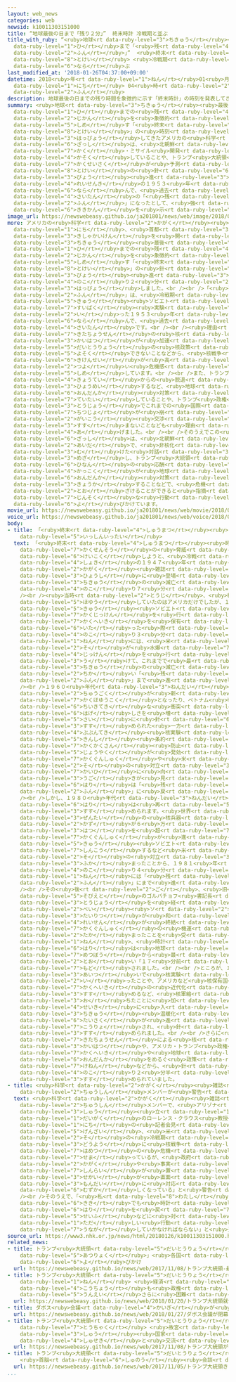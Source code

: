 ```yaml
---
layout: web_news
categories: web
newsid: k10011303151000
title: “地球最後の日まで「残り２分」”  終末時計 冷戦期と並ぶ
title_with_ruby: “<ruby>地球<rt data-ruby-level="3">ちきゅう</rt></ruby><ruby>最後<rt data-ruby-level="4">さいご</rt></ruby>の<ruby>日<rt
  data-ruby-level="1">ひ</rt></ruby>まで「<ruby>残<rt data-ruby-level="4">のこ</rt></ruby>り２<ruby>分<rt
  data-ruby-level="2">ふん</rt></ruby>」”  <ruby>終末<rt data-ruby-level="4">しゅうまつ</rt></ruby><ruby>時計<rt
  data-ruby-level="8">とけい</rt></ruby> <ruby>冷戦期<rt data-ruby-level="4">れいせんき</rt></ruby>と<ruby>並<rt
  data-ruby-level="6">なら</rt></ruby>ぶ
last_modified_at: '2018-01-26T04:37:00+09:00'
datetime: 2018<ruby>年<rt data-ruby-level="1">ねん</rt></ruby>01<ruby>月<rt data-ruby-level="1">がつ</rt></ruby>26<ruby>日<rt
  data-ruby-level="1">にち</rt></ruby> 04<ruby>時<rt data-ruby-level="2">じ</rt></ruby>37<ruby>分<rt
  data-ruby-level="2">ふん</rt></ruby>
description: 地球最後の日までの残り時間を象徴的に示す「終末時計」の時刻を発表してきたアメリカの科学雑誌は、北朝鮮の核・ミサイル開発が加速していることや、トランプ大統領の核政策が予測できないことなどから、時計の針を３０秒進め、冷戦期の１９５３年と並んで、過去最短の「残り２分」になったとして、強い危機感を示しました。
summary: <ruby>地球<rt data-ruby-level="3">ちきゅう</rt></ruby><ruby>最後<rt data-ruby-level="4">さいご</rt></ruby>の<ruby>日<rt
  data-ruby-level="1">ひ</rt></ruby>までの<ruby>残<rt data-ruby-level="4">のこ</rt></ruby>り<ruby>時間<rt
  data-ruby-level="2">じかん</rt></ruby>を<ruby>象徴的<rt data-ruby-level="7">しょうちょうてき</rt></ruby>に<ruby>示<rt
  data-ruby-level="5">しめ</rt></ruby>す「<ruby>終末<rt data-ruby-level="4">しゅうまつ</rt></ruby><ruby>時計<rt
  data-ruby-level="8">とけい</rt></ruby>」の<ruby>時刻<rt data-ruby-level="6">じこく</rt></ruby>を<ruby>発表<rt
  data-ruby-level="3">はっぴょう</rt></ruby>してきたアメリカの<ruby>科学<rt data-ruby-level="2">かがく</rt></ruby><ruby>雑誌<rt
  data-ruby-level="6">ざっし</rt></ruby>は、<ruby>北朝鮮<rt data-ruby-level="7">きたちょうせん</rt></ruby>の<ruby>核<rt
  data-ruby-level="7">かく</rt></ruby>・ミサイル<ruby>開発<rt data-ruby-level="3">かいはつ</rt></ruby>が<ruby>加速<rt
  data-ruby-level="4">かそく</rt></ruby>していることや、トランプ<ruby>大統領<rt data-ruby-level="5">だいとうりょう</rt></ruby>の<ruby>核政策<rt
  data-ruby-level="7">かくせいさく</rt></ruby>が<ruby>予測<rt data-ruby-level="5">よそく</rt></ruby>できないことなどから、<ruby>時計<rt
  data-ruby-level="8">とけい</rt></ruby>の<ruby>針<rt data-ruby-level="6">はり</rt></ruby>を３０<ruby>秒<rt
  data-ruby-level="3">びょう</rt></ruby><ruby>進<rt data-ruby-level="3">すす</rt></ruby>め、<ruby>冷戦期<rt
  data-ruby-level="4">れいせんき</rt></ruby>の１９５３<ruby>年<rt data-ruby-level="1">ねん</rt></ruby>と<ruby>並<rt
  data-ruby-level="6">なら</rt></ruby>んで、<ruby>過去<rt data-ruby-level="5">かこ</rt></ruby><ruby>最短<rt
  data-ruby-level="4">さいたん</rt></ruby>の「<ruby>残<rt data-ruby-level="4">のこ</rt></ruby>り２<ruby>分<rt
  data-ruby-level="2">ふん</rt></ruby>」になったとして、<ruby>強<rt data-ruby-level="2">つよ</rt></ruby>い<ruby>危機感<rt
  data-ruby-level="6">ききかん</rt></ruby>を<ruby>示<rt data-ruby-level="5">しめ</rt></ruby>しました。
image_url: https://newswebeasy.github.io/ja201801/news/web/image/2018/01/26/K10011303151_1801260722_1801260725_01_03.jpg
more: アメリカの<ruby>科学<rt data-ruby-level="2">かがく</rt></ruby><ruby>雑誌<rt data-ruby-level="6">ざっし</rt></ruby>、「ブレティン・オブ・ジ・アトミック・サイエンティスツ」は、２５<ruby>日<rt
  data-ruby-level="1">にち</rt></ruby>、<ruby>首都<rt data-ruby-level="3">しゅと</rt></ruby>ワシントンで<ruby>記者会見<rt
  data-ruby-level="3">きしゃかいけん</rt></ruby>を<ruby>開<rt data-ruby-level="3">ひら</rt></ruby>き、<ruby>地球<rt
  data-ruby-level="3">ちきゅう</rt></ruby><ruby>最後<rt data-ruby-level="4">さいご</rt></ruby>の<ruby>日<rt
  data-ruby-level="1">ひ</rt></ruby>までの<ruby>残<rt data-ruby-level="4">のこ</rt></ruby>り<ruby>時間<rt
  data-ruby-level="2">じかん</rt></ruby>を<ruby>象徴的<rt data-ruby-level="7">しょうちょうてき</rt></ruby>に<ruby>示<rt
  data-ruby-level="5">しめ</rt></ruby>す「<ruby>終末<rt data-ruby-level="4">しゅうまつ</rt></ruby><ruby>時計<rt
  data-ruby-level="8">とけい</rt></ruby>」の<ruby>針<rt data-ruby-level="6">はり</rt></ruby>を３０<ruby>秒<rt
  data-ruby-level="3">びょう</rt></ruby><ruby>進<rt data-ruby-level="3">すす</rt></ruby>め、「<ruby>残<rt
  data-ruby-level="4">のこ</rt></ruby>り２<ruby>分<rt data-ruby-level="2">ふん</rt></ruby>」になったと<ruby>発表<rt
  data-ruby-level="3">はっぴょう</rt></ruby>しました。<br /><br />「<ruby>残<rt data-ruby-level="4">のこ</rt></ruby>り２<ruby>分<rt
  data-ruby-level="2">ふん</rt></ruby>」は、<ruby>冷戦期<rt data-ruby-level="4">れいせんき</rt></ruby>にアメリカと<ruby>旧<rt
  data-ruby-level="5">きゅう</rt></ruby><ruby>ソビエト<rt data-ruby-level="5">そびえと</rt></ruby>が<ruby>水爆<rt
  data-ruby-level="7">すいばく</rt></ruby><ruby>実験<rt data-ruby-level="4">じっけん</rt></ruby>を<ruby>行<rt
  data-ruby-level="2">い</rt></ruby>った１９５３<ruby>年<rt data-ruby-level="1">ねん</rt></ruby>と<ruby>並<rt
  data-ruby-level="6">なら</rt></ruby>んで、<ruby>過去<rt data-ruby-level="5">かこ</rt></ruby><ruby>最短<rt
  data-ruby-level="4">さいたん</rt></ruby>です。<br /><br /><ruby>理由<rt data-ruby-level="3">りゆう</rt></ruby>については、<ruby>北朝鮮<rt
  data-ruby-level="7">きたちょうせん</rt></ruby>の<ruby>核<rt data-ruby-level="7">かく</rt></ruby>・ミサイル<ruby>開発<rt
  data-ruby-level="3">かいはつ</rt></ruby>が<ruby>加速<rt data-ruby-level="4">かそく</rt></ruby>していることや、トランプ<ruby>大統領<rt
  data-ruby-level="5">だいとうりょう</rt></ruby>の<ruby>核政策<rt data-ruby-level="7">かくせいさく</rt></ruby>が<ruby>予測<rt
  data-ruby-level="5">よそく</rt></ruby>できないことなどから、<ruby>核戦争<rt data-ruby-level="7">かくせんそう</rt></ruby>の<ruby>危険性<rt
  data-ruby-level="6">きけんせい</rt></ruby>が<ruby>高<rt data-ruby-level="2">たか</rt></ruby>まっているとしており、<ruby>強<rt
  data-ruby-level="2">つよ</rt></ruby>い<ruby>危機感<rt data-ruby-level="6">ききかん</rt></ruby>を<ruby>示<rt
  data-ruby-level="5">しめ</rt></ruby>しています。<br /><br />また、トランプ<ruby>大統領<rt data-ruby-level="5">だいとうりょう</rt></ruby>がパリ<ruby>協定<rt
  data-ruby-level="4">きょうてい</rt></ruby>からの<ruby>脱退<rt data-ruby-level="7">だったい</rt></ruby>を<ruby>表明<rt
  data-ruby-level="3">ひょうめい</rt></ruby>するなど、<ruby>地球<rt data-ruby-level="3">ちきゅう</rt></ruby><ruby>温暖化<rt
  data-ruby-level="6">おんだんか</rt></ruby><ruby>対策<rt data-ruby-level="6">たいさく</rt></ruby>が<ruby>停滞<rt
  data-ruby-level="7">ていたい</rt></ruby>していることや、トランプ<ruby>政権<rt data-ruby-level="6">せいけん</rt></ruby>の<ruby>登場<rt
  data-ruby-level="3">とうじょう</rt></ruby>でこれまでの<ruby>国際<rt data-ruby-level="5">こくさい</rt></ruby><ruby>秩序<rt
  data-ruby-level="7">ちつじょ</rt></ruby>が<ruby>崩<rt data-ruby-level="7">くず</rt></ruby>れ、<ruby>外交<rt
  data-ruby-level="2">がいこう</rt></ruby><ruby>交渉<rt data-ruby-level="7">こうしょう</rt></ruby>が<ruby>進<rt
  data-ruby-level="3">すす</rt></ruby>まないことなども<ruby>理由<rt data-ruby-level="3">りゆう</rt></ruby>に<ruby>挙<rt
  data-ruby-level="4">あ</rt></ruby>げました。<br /><br />そのうえでこの<ruby>科学<rt data-ruby-level="2">かがく</rt></ruby><ruby>雑誌<rt
  data-ruby-level="6">ざっし</rt></ruby>は、<ruby>北朝鮮<rt data-ruby-level="7">きたちょうせん</rt></ruby>との<ruby>間<rt
  data-ruby-level="2">あいだ</rt></ruby>で、<ruby>非核化<rt data-ruby-level="7">ひかくか</rt></ruby>に<ruby>向<rt
  data-ruby-level="3">む</rt></ruby>けた<ruby>対話<rt data-ruby-level="3">たいわ</rt></ruby>を<ruby>目指<rt
  data-ruby-level="3">めざ</rt></ruby>し、トランプ<ruby>大統領<rt data-ruby-level="5">だいとうりょう</rt></ruby>が<ruby>非難<rt
  data-ruby-level="6">ひなん</rt></ruby>の<ruby>応酬<rt data-ruby-level="7">おうしゅう</rt></ruby>をやめることや、<ruby>各国<rt
  data-ruby-level="4">かっこく</rt></ruby>が<ruby>地球<rt data-ruby-level="3">ちきゅう</rt></ruby><ruby>温暖化<rt
  data-ruby-level="6">おんだんか</rt></ruby><ruby>対策<rt data-ruby-level="6">たいさく</rt></ruby>を<ruby>強化<rt
  data-ruby-level="3">きょうか</rt></ruby>することなどで、<ruby>危機<rt data-ruby-level="6">きき</rt></ruby>を<ruby>遠<rt
  data-ruby-level="2">とお</rt></ruby>ざけることができると<ruby>指摘<rt data-ruby-level="7">してき</rt></ruby>し、<ruby>迅速<rt
  data-ruby-level="7">じんそく</rt></ruby>な<ruby>行動<rt data-ruby-level="3">こうどう</rt></ruby>を<ruby>呼<rt
  data-ruby-level="6">よ</rt></ruby>びかけています。
movie_url: https://newswebeasy.github.io/ja201801/news/web/movie/2018/01/26/k10011303151_201801260722_201801260725.mp4
voice_url: https://newswebeasy.github.io/ja201801/news/web/voice/2018/01/26/k10011303151_201801260722_201801260725.mp3
body:
- title: 「<ruby>終末<rt data-ruby-level="4">しゅうまつ</rt></ruby><ruby>時計<rt data-ruby-level="8">とけい</rt></ruby>」これまでの<ruby>一進一退<rt
    data-ruby-level="5">いっしんいったい</rt></ruby>
  text: 「<ruby>終末<rt data-ruby-level="4">しゅうまつ</rt></ruby><ruby>時計<rt data-ruby-level="8">とけい</rt></ruby>」は、<ruby>核戦争<rt
    data-ruby-level="7">かくせんそう</rt></ruby>の<ruby>脅威<rt data-ruby-level="7">きょうい</rt></ruby>について<ruby>警告<rt
    data-ruby-level="6">けいこく</rt></ruby>しようと、<ruby>冷戦<rt data-ruby-level="4">れいせん</rt></ruby><ruby>初期<rt
    data-ruby-level="4">しょき</rt></ruby>の１９４７<ruby>年<rt data-ruby-level="1">ねん</rt></ruby>、<ruby>科学<rt
    data-ruby-level="2">かがく</rt></ruby><ruby>雑誌<rt data-ruby-level="6">ざっし</rt></ruby>の<ruby>表紙<rt
    data-ruby-level="3">ひょうし</rt></ruby>に<ruby>登場<rt data-ruby-level="3">とうじょう</rt></ruby>し、<ruby>地球<rt
    data-ruby-level="3">ちきゅう</rt></ruby>の<ruby>滅亡<rt data-ruby-level="7">めつぼう</rt></ruby>まで「<ruby>残<rt
    data-ruby-level="4">のこ</rt></ruby>り７<ruby>分<rt data-ruby-level="2">ふん</rt></ruby>」とされました。<br
    /><br /><ruby>当時<rt data-ruby-level="2">とうじ</rt></ruby>、<ruby>核兵器<rt data-ruby-level="7">かくへいき</rt></ruby>を<ruby>保有<rt
    data-ruby-level="5">ほゆう</rt></ruby>していたのはアメリカだけでしたが、１９４９<ruby>年<rt data-ruby-level="1">ねん</rt></ruby>、<ruby>旧<rt
    data-ruby-level="5">きゅう</rt></ruby><ruby>ソビエト<rt data-ruby-level="5">そびえと</rt></ruby>が<ruby>核実験<rt
    data-ruby-level="7">かくじっけん</rt></ruby>を<ruby>行<rt data-ruby-level="2">おこな</rt></ruby>い、<ruby>核兵器<rt
    data-ruby-level="7">かくへいき</rt></ruby>を<ruby>保有<rt data-ruby-level="5">ほゆう</rt></ruby>するに<ruby>至<rt
    data-ruby-level="6">いた</rt></ruby>った<ruby>際<rt data-ruby-level="5">さい</rt></ruby>には「<ruby>残<rt
    data-ruby-level="4">のこ</rt></ruby>り３<ruby>分<rt data-ruby-level="2">ふん</rt></ruby>」に、１９５３<ruby>年<rt
    data-ruby-level="1">ねん</rt></ruby>には、<ruby>米<rt data-ruby-level="2">べい</rt></ruby><ruby>ソ<rt
    data-ruby-level="2">そ</rt></ruby>が<ruby>水爆<rt data-ruby-level="7">すいばく</rt></ruby><ruby>実験<rt
    data-ruby-level="4">じっけん</rt></ruby>を<ruby>行<rt data-ruby-level="2">い</rt></ruby>ったのを<ruby>受<rt
    data-ruby-level="3">う</rt></ruby>けて、これまでで<ruby>最<rt data-ruby-level="4">もっと</rt></ruby>も<ruby>地球<rt
    data-ruby-level="3">ちきゅう</rt></ruby>の<ruby>滅亡<rt data-ruby-level="7">めつぼう</rt></ruby>に<ruby>近<rt
    data-ruby-level="2">ちか</rt></ruby>い「<ruby>残<rt data-ruby-level="4">のこ</rt></ruby>り２<ruby>分<rt
    data-ruby-level="2">ふん</rt></ruby>」まで<ruby>進<rt data-ruby-level="3">すす</rt></ruby>められました。<br
    /><br />１９６０<ruby>年代<rt data-ruby-level="3">ねんだい</rt></ruby>から７０<ruby>年代<rt data-ruby-level="3">ねんだい</rt></ruby>にかけては、フランスと<ruby>中国<rt
    data-ruby-level="2">ちゅうごく</rt></ruby>が<ruby>新<rt data-ruby-level="2">あら</rt></ruby>たに<ruby>核保有国<rt
    data-ruby-level="7">かくほゆうこく</rt></ruby>となったり、ベトナム<ruby>戦争<rt data-ruby-level="4">せんそう</rt></ruby>など<ruby>地域的<rt
    data-ruby-level="6">ちいきてき</rt></ruby>な<ruby>衝突<rt data-ruby-level="7">しょうとつ</rt></ruby>が<ruby>激<rt
    data-ruby-level="6">はげ</rt></ruby>しさを<ruby>増<rt data-ruby-level="5">ま</rt></ruby>したりした<ruby>際<rt
    data-ruby-level="5">さい</rt></ruby>に<ruby>針<rt data-ruby-level="6">はり</rt></ruby>が<ruby>進<rt
    data-ruby-level="3">すす</rt></ruby>められた<ruby>一方<rt data-ruby-level="2">いっぽう</rt></ruby>で、<ruby>部分的<rt
    data-ruby-level="4">ぶぶんてき</rt></ruby><ruby>核実験<rt data-ruby-level="7">かくじっけん</rt></ruby><ruby>禁止<rt
    data-ruby-level="5">きんし</rt></ruby><ruby>条約<rt data-ruby-level="5">じょうやく</rt></ruby>やＮＰＴ＝<ruby>核拡散<rt
    data-ruby-level="7">かくかくさん</rt></ruby><ruby>防止<rt data-ruby-level="5">ぼうし</rt></ruby><ruby>条約<rt
    data-ruby-level="5">じょうやく</rt></ruby>が<ruby>発効<rt data-ruby-level="5">はっこう</rt></ruby>するなど、<ruby>核軍縮<rt
    data-ruby-level="7">かくぐんしゅく</rt></ruby>や<ruby>米<rt data-ruby-level="2">べい</rt></ruby><ruby>ソ<rt
    data-ruby-level="2">そ</rt></ruby>の<ruby>対立<rt data-ruby-level="3">たいりつ</rt></ruby><ruby>回避<rt
    data-ruby-level="7">かいひ</rt></ruby>に<ruby>向<rt data-ruby-level="3">む</rt></ruby>けた<ruby>動<rt
    data-ruby-level="3">うご</rt></ruby>きが<ruby>見<rt data-ruby-level="1">み</rt></ruby>られると、<ruby>針<rt
    data-ruby-level="6">はり</rt></ruby>は「<ruby>残<rt data-ruby-level="4">のこ</rt></ruby>り１２<ruby>分<rt
    data-ruby-level="2">ふん</rt></ruby>」に<ruby>戻<rt data-ruby-level="7">もど</rt></ruby>されました。<br
    /><br />しかし、１９８０<ruby>年代<rt data-ruby-level="3">ねんだい</rt></ruby>にかけて、<ruby>針<rt
    data-ruby-level="6">はり</rt></ruby>は<ruby>再<rt data-ruby-level="5">ふたた</rt></ruby>び<ruby>進<rt
    data-ruby-level="3">すす</rt></ruby>められます。<ruby>世界<rt data-ruby-level="3">せかい</rt></ruby><ruby>全体<rt
    data-ruby-level="3">ぜんたい</rt></ruby>の<ruby>核兵器<rt data-ruby-level="7">かくへいき</rt></ruby>の<ruby>数<rt
    data-ruby-level="2">かず</rt></ruby>が６<ruby>万<rt data-ruby-level="2">まん</rt></ruby><ruby>発<rt
    data-ruby-level="3">はつ</rt></ruby>を<ruby>超<rt data-ruby-level="7">こ</rt></ruby>えるなど、<ruby>核軍縮<rt
    data-ruby-level="7">かくぐんしゅく</rt></ruby>が<ruby>進<rt data-ruby-level="3">すす</rt></ruby>まなかったうえ、<ruby>旧<rt
    data-ruby-level="5">きゅう</rt></ruby><ruby>ソビエト<rt data-ruby-level="5">そびえと</rt></ruby>がアフガニスタンに<ruby>侵攻<rt
    data-ruby-level="7">しんこう</rt></ruby>するなど<ruby>米<rt data-ruby-level="2">べい</rt></ruby><ruby>ソ<rt
    data-ruby-level="2">そ</rt></ruby>の<ruby>対立<rt data-ruby-level="3">たいりつ</rt></ruby>が<ruby>深<rt
    data-ruby-level="3">ふか</rt></ruby>まったことから、１９８１<ruby>年<rt data-ruby-level="1">ねん</rt></ruby>には「<ruby>残<rt
    data-ruby-level="4">のこ</rt></ruby>り４<ruby>分<rt data-ruby-level="2">ふん</rt></ruby>」に、そして、１９８４<ruby>年<rt
    data-ruby-level="1">ねん</rt></ruby>には「<ruby>残<rt data-ruby-level="4">のこ</rt></ruby>り３<ruby>分<rt
    data-ruby-level="2">ふん</rt></ruby>」にまで<ruby>進<rt data-ruby-level="3">すす</rt></ruby>められました。<br
    /><br />その<ruby>後<rt data-ruby-level="2">ご</rt></ruby>、<ruby>旧<rt data-ruby-level="5">きゅう</rt></ruby><ruby>ソビエト<rt
    data-ruby-level="5">そびえと</rt></ruby>のゴルバチョフ<ruby>書記長<rt data-ruby-level="2">しょきちょう</rt></ruby>の<ruby>登場<rt
    data-ruby-level="3">とうじょう</rt></ruby>を<ruby>経<rt data-ruby-level="5">へ</rt></ruby>て<ruby>米<rt
    data-ruby-level="2">べい</rt></ruby><ruby>ソ<rt data-ruby-level="2">そ</rt></ruby>の<ruby>対立<rt
    data-ruby-level="3">たいりつ</rt></ruby>が<ruby>和<rt data-ruby-level="7">やわ</rt></ruby>らぎ、<ruby>冷戦<rt
    data-ruby-level="4">れいせん</rt></ruby>が<ruby>終結<rt data-ruby-level="4">しゅうけつ</rt></ruby>して<ruby>核軍縮<rt
    data-ruby-level="7">かくぐんしゅく</rt></ruby>の<ruby>機運<rt data-ruby-level="4">きうん</rt></ruby>が<ruby>高<rt
    data-ruby-level="2">たか</rt></ruby>まったことを<ruby>受<rt data-ruby-level="3">う</rt></ruby>け、１９９１<ruby>年<rt
    data-ruby-level="1">ねん</rt></ruby>、<ruby>時計<rt data-ruby-level="8">とけい</rt></ruby>の<ruby>針<rt
    data-ruby-level="6">はり</rt></ruby>は<ruby>地球<rt data-ruby-level="3">ちきゅう</rt></ruby>の<ruby>滅亡<rt
    data-ruby-level="7">めつぼう</rt></ruby>から<ruby>最<rt data-ruby-level="4">もっと</rt></ruby>も<ruby>遠<rt
    data-ruby-level="2">とお</rt></ruby>い「１７<ruby>分前<rt data-ruby-level="2">ふんまえ</rt></ruby>」にまで<ruby>戻<rt
    data-ruby-level="7">もど</rt></ruby>されました。<br /><br />ところが、１９９８<ruby>年<rt data-ruby-level="1">ねん</rt></ruby>にインドとパキスタンが<ruby>相次<rt
    data-ruby-level="3">あいつ</rt></ruby>いで<ruby>核実験<rt data-ruby-level="7">かくじっけん</rt></ruby>を<ruby>行<rt
    data-ruby-level="2">い</rt></ruby>ったことや、アメリカなど<ruby>核保有国<rt data-ruby-level="7">かくほゆうこく</rt></ruby>が<ruby>核兵器<rt
    data-ruby-level="7">かくへいき</rt></ruby>の<ruby>近代化<rt data-ruby-level="3">きんだいか</rt></ruby>を<ruby>進<rt
    data-ruby-level="3">すす</rt></ruby>めるなど、<ruby>核軍縮<rt data-ruby-level="7">かくぐんしゅく</rt></ruby>のペースが<ruby>落<rt
    data-ruby-level="3">お</rt></ruby>ちたことに<ruby>加<rt data-ruby-level="4">くわ</rt></ruby>え、２１<ruby>世紀<rt
    data-ruby-level="4">せいき</rt></ruby>に<ruby>入<rt data-ruby-level="1">はい</rt></ruby>ってからは、<ruby>地球<rt
    data-ruby-level="3">ちきゅう</rt></ruby><ruby>温暖化<rt data-ruby-level="6">おんだんか</rt></ruby><ruby>対策<rt
    data-ruby-level="6">たいさく</rt></ruby>が<ruby>進<rt data-ruby-level="3">すす</rt></ruby>まないことも<ruby>考慮<rt
    data-ruby-level="7">こうりょ</rt></ruby>され、<ruby>針<rt data-ruby-level="6">はり</rt></ruby>は<ruby>進<rt
    data-ruby-level="3">すす</rt></ruby>められました。<br /><br />さらに<ruby>去年<rt data-ruby-level="3">きょねん</rt></ruby>には、<ruby>北朝鮮<rt
    data-ruby-level="7">きたちょうせん</rt></ruby>による<ruby>核<rt data-ruby-level="7">かく</rt></ruby>・ミサイル<ruby>開発<rt
    data-ruby-level="3">かいはつ</rt></ruby>や、アメリカ・トランプ<ruby>政権<rt data-ruby-level="6">せいけん</rt></ruby>の<ruby>核兵器<rt
    data-ruby-level="7">かくへいき</rt></ruby>や<ruby>地球<rt data-ruby-level="3">ちきゅう</rt></ruby><ruby>温暖化<rt
    data-ruby-level="6">おんだんか</rt></ruby>をめるぐ<ruby>政策<rt data-ruby-level="6">せいさく</rt></ruby>への<ruby>懸念<rt
    data-ruby-level="7">けねん</rt></ruby>などから、<ruby>針<rt data-ruby-level="6">はり</rt></ruby>が「<ruby>残<rt
    data-ruby-level="4">のこ</rt></ruby>り２<ruby>分半<rt data-ruby-level="2">ふんはん</rt></ruby>」まで<ruby>進<rt
    data-ruby-level="3">すす</rt></ruby>められていました。
- title: <ruby>科学<rt data-ruby-level="2">かがく</rt></ruby><ruby>雑誌<rt data-ruby-level="6">ざっし</rt></ruby>の<ruby>中心<rt
    data-ruby-level="2">ちゅうしん</rt></ruby>メンバーが<ruby>警告<rt data-ruby-level="6">けいこく</rt></ruby>
  text: <ruby>科学<rt data-ruby-level="2">かがく</rt></ruby><ruby>雑誌<rt data-ruby-level="6">ざっし</rt></ruby>の<ruby>中心<rt
    data-ruby-level="2">ちゅうしん</rt></ruby>メンバーで、<ruby>アリゾナ<rt data-ruby-level="3">ありぞな</rt></ruby><ruby>州<rt
    data-ruby-level="3">しゅう</rt></ruby><ruby>立<rt data-ruby-level="1">りつ</rt></ruby><ruby>大学<rt
    data-ruby-level="1">だいがく</rt></ruby>のローレンス・クラウス<ruby>教授<rt data-ruby-level="5">きょうじゅ</rt></ruby>は、２５<ruby>日<rt
    data-ruby-level="1">にち</rt></ruby>の<ruby>記者会見<rt data-ruby-level="3">きしゃかいけん</rt></ruby>で、「<ruby>現在<rt
    data-ruby-level="5">げんざい</rt></ruby>、<ruby>米<rt data-ruby-level="2">べい</rt></ruby><ruby>ソ<rt
    data-ruby-level="2">そ</rt></ruby>の<ruby>冷戦期<rt data-ruby-level="4">れいせんき</rt></ruby>と<ruby>同様<rt
    data-ruby-level="3">どうよう</rt></ruby>に<ruby>核戦争<rt data-ruby-level="7">かくせんそう</rt></ruby>による<ruby>破滅<rt
    data-ruby-level="7">はめつ</rt></ruby>の<ruby>危機<rt data-ruby-level="6">きき</rt></ruby>が<ruby>迫<rt
    data-ruby-level="7">せま</rt></ruby>っているが、<ruby>政府<rt data-ruby-level="5">せいふ</rt></ruby>やメディア、それに<ruby>科学<rt
    data-ruby-level="2">かがく</rt></ruby>や<ruby>事実<rt data-ruby-level="3">じじつ</rt></ruby>そのものに<ruby>信頼<rt
    data-ruby-level="7">しんらい</rt></ruby>が<ruby>置<rt data-ruby-level="4">お</rt></ruby>かれなくなり、<ruby>世界<rt
    data-ruby-level="3">せかい</rt></ruby>が<ruby>直面<rt data-ruby-level="3">ちょくめん</rt></ruby>する<ruby>問題<rt
    data-ruby-level="3">もんだい</rt></ruby>に<ruby>対応<rt data-ruby-level="5">たいおう</rt></ruby>するのが<ruby>難<rt
    data-ruby-level="6">むずか</rt></ruby>しくなっている」と<ruby>警告<rt data-ruby-level="6">けいこく</rt></ruby>しました。<br
    /><br />そのうえで、「<ruby>私<rt data-ruby-level="8">わたし</rt></ruby>たちは、これまでの<ruby>危機<rt
    data-ruby-level="6">きき</rt></ruby>でも<ruby>時計<rt data-ruby-level="8">とけい</rt></ruby>の<ruby>針<rt
    data-ruby-level="6">はり</rt></ruby>を<ruby>戻<rt data-ruby-level="7">もど</rt></ruby>すことができた。<ruby>政府<rt
    data-ruby-level="5">せいふ</rt></ruby>などに<ruby>対<rt data-ruby-level="3">たい</rt></ruby>し、<ruby>正<rt
    data-ruby-level="1">ただ</rt></ruby>しい<ruby>行動<rt data-ruby-level="3">こうどう</rt></ruby>をとるよう<ruby>促<rt
    data-ruby-level="7">うなが</rt></ruby>していかなければならない」と<ruby>述<rt data-ruby-level="5">の</rt></ruby>べました。
source_url: https://www3.nhk.or.jp/news/html/20180126/k10011303151000.html
related_news:
- title: トランプ<ruby>大統領<rt data-ruby-level="5">だいとうりょう</rt></ruby> 「<ruby>最大限<rt data-ruby-level="5">さいだいげん</rt></ruby>の<ruby>圧力<rt
    data-ruby-level="5">あつりょく</rt></ruby>」<ruby>各国<rt data-ruby-level="4">かっこく</rt></ruby>に<ruby>呼<rt
    data-ruby-level="6">よ</rt></ruby>びかけ
  url: https://newswebeasy.github.io/news/web/2017/11/08/トランプ大統領-最大限の圧力各国に呼びかけ
- title: トランプ<ruby>大統領<rt data-ruby-level="5">だいとうりょう</rt></ruby><ruby>就任<rt data-ruby-level="6">しゅうにん</rt></ruby>１<ruby>年<rt
    data-ruby-level="1">ねん</rt></ruby> <ruby>経済<rt data-ruby-level="6">けいざい</rt></ruby><ruby>好調<rt
    data-ruby-level="4">こうちょう</rt></ruby>も<ruby>政権<rt data-ruby-level="6">せいけん</rt></ruby><ruby>運営<rt
    data-ruby-level="5">うんえい</rt></ruby>さらに<ruby>困難<rt data-ruby-level="6">こんなん</rt></ruby>か
  url: https://newswebeasy.github.io/news/web/2018/01/20/トランプ大統領就任1年-経済好調も政権運営さらに困難か
- title: ダボス<ruby>会議<rt data-ruby-level="4">かいぎ</rt></ruby>が<ruby>閉幕<rt data-ruby-level="6">へいまく</rt></ruby>
  url: https://newswebeasy.github.io/news/web/2018/01/27/ダボス会議が閉幕
- title: トランプ<ruby>大統領<rt data-ruby-level="5">だいとうりょう</rt></ruby>が<ruby>中国<rt data-ruby-level="2">ちゅうごく</rt></ruby>に<ruby>到着<rt
    data-ruby-level="7">とうちゃく</rt></ruby> <ruby>故宮<rt data-ruby-level="5">こきゅう</rt></ruby>で<ruby>習<rt
    data-ruby-level="3">しゅう</rt></ruby><ruby>国家<rt data-ruby-level="2">こっか</rt></ruby><ruby>主席<rt
    data-ruby-level="4">しゅせき</rt></ruby>と<ruby>交流<rt data-ruby-level="3">こうりゅう</rt></ruby>へ
  url: https://newswebeasy.github.io/news/web/2017/11/08/トランプ大統領が中国に到着-故宮で習国家主席と交流へ
- title: トランプ<ruby>大統領<rt data-ruby-level="5">だいとうりょう</rt></ruby>きょう<ruby>訪日<rt data-ruby-level="6">ほうにち</rt></ruby>
    <ruby>首脳<rt data-ruby-level="6">しゅのう</rt></ruby><ruby>会談<rt data-ruby-level="3">かいだん</rt></ruby>やゴルフ
  url: https://newswebeasy.github.io/news/web/2017/11/05/トランプ大統領きょう訪日-首脳会談やゴルフ
...
```

